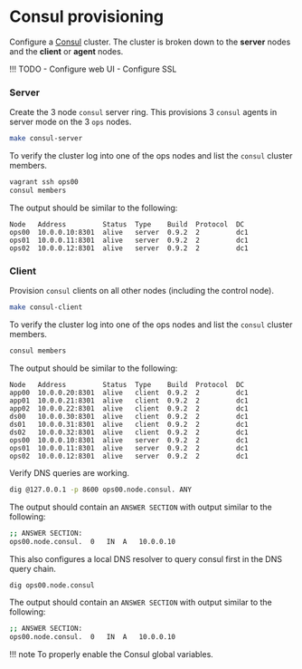 # Consul provisioning

Configure a [Consul](https://www.consul.io) cluster.  The cluster is broken down to the **server**
nodes and the **client** or **agent** nodes.

!!! TODO
        - Configure web UI
        - Configure SSL

### Server

Create the 3 node `consul` server ring.  This provisions 3 `consul` agents in server mode 
on the 3 `ops` nodes.

```bash
make consul-server
```

To verify the cluster log into one of the ops nodes and list the `consul` cluster members.

```bash
vagrant ssh ops00
consul members
```

The output should be similar to the following:

```
Node   Address         Status  Type    Build  Protocol  DC
ops00  10.0.0.10:8301  alive   server  0.9.2  2         dc1
ops01  10.0.0.11:8301  alive   server  0.9.2  2         dc1
ops02  10.0.0.12:8301  alive   server  0.9.2  2         dc1
```

### Client

Provision `consul` clients on all other nodes (including the control node).

```bash
make consul-client
```

To verify the cluster log into one of the ops nodes and list the `consul` cluster members.

```bash
consul members
```

The output should be similar to the following:

```
Node   Address         Status  Type    Build  Protocol  DC
app00  10.0.0.20:8301  alive   client  0.9.2  2         dc1
app01  10.0.0.21:8301  alive   client  0.9.2  2         dc1
app02  10.0.0.22:8301  alive   client  0.9.2  2         dc1
ds00   10.0.0.30:8301  alive   client  0.9.2  2         dc1
ds01   10.0.0.31:8301  alive   client  0.9.2  2         dc1
ds02   10.0.0.32:8301  alive   client  0.9.2  2         dc1
ops00  10.0.0.10:8301  alive   server  0.9.2  2         dc1
ops01  10.0.0.11:8301  alive   server  0.9.2  2         dc1
ops02  10.0.0.12:8301  alive   server  0.9.2  2         dc1
```

Verify DNS queries are working.

```bash
dig @127.0.0.1 -p 8600 ops00.node.consul. ANY
```

The output should contain an `ANSWER SECTION` with output similar to the following:

```bash
;; ANSWER SECTION:
ops00.node.consul.	0	IN	A	10.0.0.10
```

This also configures a local DNS resolver to query consul first in the DNS query 
chain. 

```bash
dig ops00.node.consul
```

The output should contain an `ANSWER SECTION` with output similar to the following:

```bash
;; ANSWER SECTION:
ops00.node.consul.	0	IN	A	10.0.0.10
```

!!! note
    To properly enable the Consul global variables.
